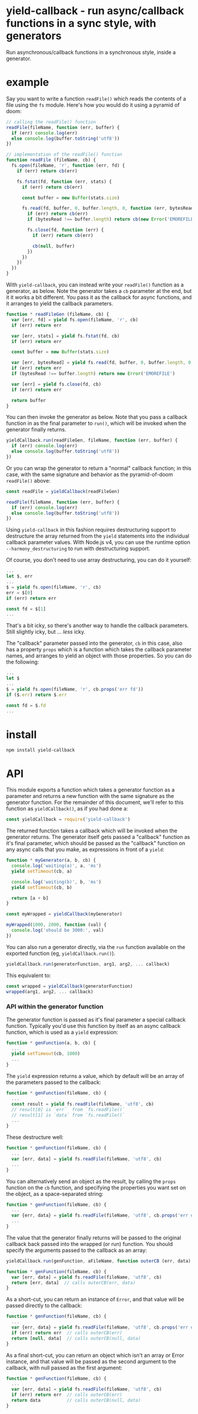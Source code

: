 yield-callback - run async/callback functions in a sync style, with generators
================================================================================

Run asynchronous/callback functions in a synchronous style, inside a generator.


example
================================================================================

Say you want to write a function `readFile()` which reads the contents of a file
using the `fs` module.  Here's how you would do it using a pyramid of doom:

```js
// calling the readFile() function
readFile(fileName, function (err, buffer) {
  if (err) console.log(err)
  else console.log(buffer.toString('utf8'))
})

// implementation of the readFile() function
function readFile (fileName, cb) {
  fs.open(fileName, 'r', function (err, fd) {
    if (err) return cb(err)

    fs.fstat(fd, function (err, stats) {
      if (err) return cb(err)

      const buffer = new Buffer(stats.size)

      fs.read(fd, buffer, 0, buffer.length, 0, function (err, bytesRead) {
        if (err) return cb(err)
        if (bytesRead !== buffer.length) return cb(new Error('EMOREFILE'))

        fs.close(fd, function (err) {
          if (err) return cb(err)

          cb(null, buffer)
        })
      })
    })
  })
}
```

With `yield-callback`, you can instead write your `readFile()` function as a
generator, as below.  Note the generator takes a `cb` parameter at the end,
but it it works a bit different.  You pass it as the callback for async
functions, and it arranges to yield the callback parameters.

```js
function * readFileGen (fileName, cb) {
  var [err, fd] = yield fs.open(fileName, 'r', cb)
  if (err) return err

  var [err, stats] = yield fs.fstat(fd, cb)
  if (err) return err

  const buffer = new Buffer(stats.size)

  var [err, bytesRead] = yield fs.read(fd, buffer, 0, buffer.length, 0, cb)
  if (err) return err
  if (bytesRead !== buffer.length) return new Error('EMOREFILE')

  var [err] = yield fs.close(fd, cb)
  if (err) return err

  return buffer
}
```

You can then invoke the generator as below.  Note that you pass a callback
function in as the final parameter to `run()`, which will be invoked when
the generator finally returns.

```js
yieldCallback.run(readFileGen, fileName, function (err, buffer) {
  if (err) console.log(err)
  else console.log(buffer.toString('utf8'))
})
```

Or you can wrap the generator to return a "normal" callback function; in this
case, with the same signature and behavior as the pyramid-of-doom `readFile()`
above:

```js
const readFile = yieldCallback(readFileGen)

readFile(fileName, function (err, buffer) {
  if (err) console.log(err)
  else console.log(buffer.toString('utf8'))
})
```

Using `yield-callback` in this fashion requires destructuring support to
destructure the array returned from the `yield` statements into the individual
callback parameter values.  With Node.js v4, you can use the runtime option
`--harmony_destructuring` to run with destructuring support.

Of course, you don't need to use array destructuring, you can do it yourself:

```js
...
let $, err
...
$ = yield fs.open(fileName, 'r', cb)
err = $[0]
if (err) return err

const fd = $[1]
...
```

That's a bit icky, so there's another way to handle the callback parameters.
Still slightly icky, but ... *less* icky.

The "callback" parameter passed into the generator, `cb` in this case, also
has a property `props` which is a function which takes the callback parameter
names, and arranges to yield an object with those properties.  So you can do
the following:

```js
...
let $
...
$ = yield fs.open(fileName, 'r', cb.props('err fd'))
if ($.err) return $.err

const fd = $.fd
...
```

install
================================================================================

    npm install yield-callback


API
================================================================================

This module exports a function which takes a generator function as a parameter
and returns a new function with the same signature as the generator function.
For the remainder of this document, we'll refer to this function as
`yieldCallback()`, as if you had done a:

```js
const yieldCallback = require('yield-callback')
```

The returned function takes a callback which will be invoked when the generator
returns.  The generator itself gets passed a "callback" function as it's
final parameter, which should be passed as the "callback" function on any
async calls that you make, as expressions in front of a `yield`:

```js
function * myGenerator(a, b, cb) {
  console.log('waiting(a)', a, 'ms')
  yield setTimeout(cb, a)

  console.log('waiting(b)', b, 'ms')
  yield setTimeout(cb, b)

  return [a + b]
}

const myWrapped = yieldCallback(myGenerator)

myWrapped(1000, 2000, function (val) {
  console.log('should be 3000:', val)
})
```

You can also run a generator directly, via the `run` function available on
the exported function (eg, `yieldCallback.run()`).

```js
yieldCallback.run(generatorFunction, arg1, arg2, ... callback)
```

This equivalent to:

```js
const wrapped = yieldCallback(generatorFunction)
wrapped(arg1, arg2, ... callback)
```


### API within the generator function

The generator function is passed as it's final parameter a special callback
function.  Typically you'd use this function by itself as an async callback
function, which is used as a `yield` expression:

```js
function * genFunction(a, b, cb) {
  ...
  yield setTimeout(cb, 1000)
  ...
}
```

The `yield` expression returns a value, which by default will be an array
of the parameters passed to the callback:

```js
function * genFunction(fileName, cb) {
  ...
  const result = yield fs.readFile(fileName, 'utf8', cb)
  // result[0] is `err`  from `fs.readFile()`
  // result[1] is `data` from `fs.readFile()`
  ...
}
```

These destructure well:

```js
function * genFunction(fileName, cb) {
  ...
  var [err, data] = yield fs.readFile(fileName, 'utf8', cb)
  ...
}
```

You can alternatively send an object as the result, by calling the `props`
function on the `cb` function, and specifying the properties you want set on
the object, as a space-separated string:

```js
function * genFunction(fileName, cb) {
  ...
  var {err, data} = yield fs.readFile(fileName, 'utf8', cb.props('err data'))
  ...
}
```

The value that the generator finally returns will be passed to the original
callback back passed into the wrapped (or run) function.  You should specify
the arguments passed to the callback as an array:

```js
yieldCallback.run(genFunction, aFileName, function outerCB (err, data) {})

function * genFunction(fileName, cb) {
  var [err, data] = yield fs.readFile(fileName, 'utf8', cb)
  return [err, data]  // calls outerCB(err, data)
}
```

As a short-cut, you can return an instance of `Error`, and that value will be
passed directly to the callback:

```js
function * genFunction(fileName, cb) {
  ...
  var {err, data} = yield fs.readFile(fileName, 'utf8', cb.props('err data'))
  if (err) return err  // calls outerCB(err)
  return [null, data]  // calls outerCB(null, data)
}
```

As a final short-cut, you can return an object which isn't an array or Error
instance, and that value will be passed as the second argument to the callback,
with null passed as the first argument:

```js
function * genFunction(fileName, cb) {
  ...
  var [err, data] = yield fs.readFile(fileName, 'utf8', cb)
  if (err) return err  // calls outerCB(err)
  return data          // calls outerCB(null, data)
}
```
